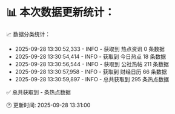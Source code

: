 📊 本次数据更新统计：
==========================

📈 数据分类统计：
- 2025-09-28 13:30:52,333 - INFO - 获取到 热点资讯 0 条数据
- 2025-09-28 13:30:54,414 - INFO - 获取到 今日热点 18 条数据
- 2025-09-28 13:30:56,544 - INFO - 获取到 公社热帖 211 条数据
- 2025-09-28 13:30:57,958 - INFO - 获取到 财经日历 66 条数据
- 2025-09-28 13:30:59,897 - INFO - 总共获取到 295 条热点数据

✅ 总共获取到 - 条热点数据

🕐 更新时间: 2025-09-28 13:31:00
